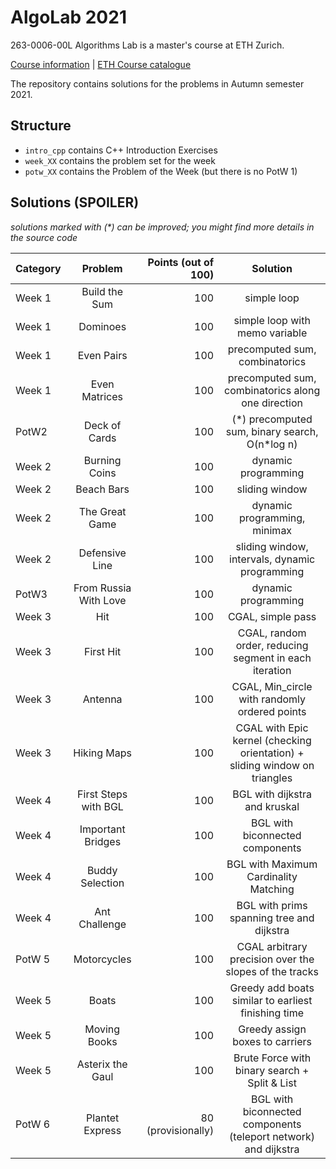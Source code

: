 # AlgoLab 2021

263-0006-00L Algorithms Lab is a master's course at ETH Zurich.

[Course information](https://cadmo.ethz.ch/education/lectures/HS21/algolab/index.html) | [ETH Course catalogue](https://www.vvz.ethz.ch/Vorlesungsverzeichnis/lerneinheit.view?lang=en&semkez=2021W&ansicht=ALLE&lerneinheitId=147899)

The repository contains solutions for the problems in Autumn semester 2021.

## Structure

* `intro_cpp` contains C++ Introduction Exercises
* `week_XX` contains the problem set for the week
* `potw_XX` contains the Problem of the Week (but there is no PotW 1)

## Solutions (SPOILER)

_solutions marked with (*) can be improved; you might find more details in the source code_

| Category | Problem | Points (out of 100) | Solution |
| -------- |:-------:| -------------------:|:--------:|
| Week 1 | Build the Sum | 100 | simple loop |
| Week 1 | Dominoes | 100 | simple loop with memo variable |
| Week 1 | Even Pairs | 100 | precomputed sum, combinatorics |
| Week 1 | Even Matrices | 100 | precomputed sum, combinatorics along one direction |
| PotW2 | Deck of Cards | 100 | (\*) precomputed sum, binary search, O(n*log n) |
| Week 2 | Burning Coins | 100 | dynamic programming |
| Week 2 | Beach Bars | 100 | sliding window |
| Week 2 | The Great Game | 100 | dynamic programming, minimax |
| Week 2 | Defensive Line | 100 | sliding window, intervals, dynamic programming |
| PotW3 | From Russia With Love | 100 | dynamic programming |
| Week 3 | Hit | 100 | CGAL, simple pass |
| Week 3 | First Hit | 100 | CGAL, random order, reducing segment in each iteration |
| Week 3 | Antenna | 100 | CGAL, Min_circle with randomly ordered points |
| Week 3 | Hiking Maps | 100 | CGAL with Epic kernel (checking orientation) + sliding window on triangles |
| Week 4 | First Steps with BGL | 100 | BGL with dijkstra and kruskal |
| Week 4 | Important Bridges | 100 | BGL with  biconnected components | 
| Week 4 | Buddy Selection | 100 | BGL with Maximum Cardinality Matching |
| Week 4 | Ant Challenge | 100 | BGL with prims spanning tree and dijkstra |
| PotW 5 | Motorcycles | 100 | CGAL arbitrary precision over the slopes of the tracks |
| Week 5 | Boats | 100 | Greedy add boats similar to earliest finishing time |
| Week 5 | Moving Books | 100 | Greedy assign boxes to carriers |
| Week 5 | Asterix the Gaul | 100 | Brute Force with binary search + Split & List |
| PotW 6 | Plantet Express | 80 (provisionally) | BGL with biconnected components (teleport network) and dijkstra |  
